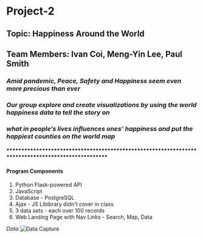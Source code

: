 # Project-2
## Topic: Happiness Around the World
## Team Members: Ivan Coi, Meng-Yin Lee, Paul Smith
### *Amid pandemic, Peace, Safety and Happiness seem even more precious than ever*
### *Our group explore and create visualizations by using the world happiness data to tell the story on*
### *what in people’s lives influences ones’ happiness and put the happiest counties on the world map*
#### **************************************************************************************************
#### Program Components
1. Python Flask-powered API
2. JavaScript
3. Database - PostgreSQL
4. Ajax - JS Libibrary didn't cover in class
5. 3 data sets - each over 100 records
6. Web Landing Page with Nav Links - Search, Map, Data

*Data*
![Data Capture](https://user-images.githubusercontent.com/66211603/105426484-dbb16400-5c10-11eb-8351-13962f439e28.PNG)

